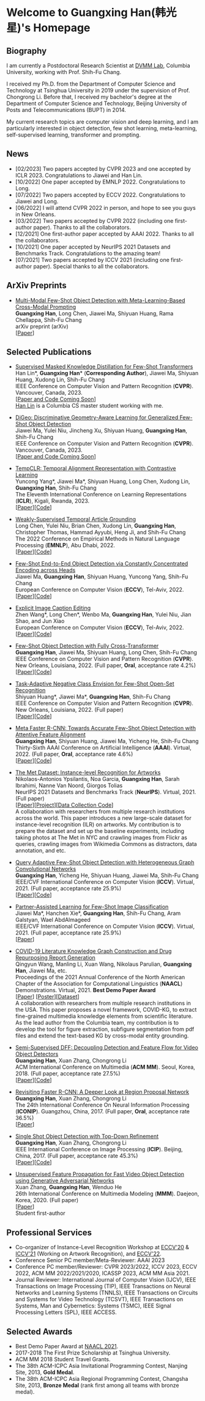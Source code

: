 # Welcome to Guangxing Han(韩光星)'s Homepage

## Biography

I am currently a Postdoctoral Research Scientist at [DVMM Lab](https://www.ee.columbia.edu/ln/dvmm/newHome.htm), Columbia University, working with Prof. Shih-Fu Chang. 

I received my Ph.D. from the Department of Computer Science and Technology at Tsinghua University in 2019 under the supervision of Prof. Chongrong Li. Before that, I received my bachelor's degree at the Department of Computer Science and Technology, Beijing University of Posts and Telecommunications (BUPT) in 2014.

My current research topics are computer vision and deep learning, and I am particularly interested in object detection, few shot learning, meta-learning, self-supervised learning, transformer and prompting.

## News

* \[02/2023] Two papers accepted by CVPR 2023 and one accepted by ICLR 2023. Congratulations to Jiawei and Han Lin.
* \[10/2022] One paper accepted by EMNLP 2022. Congratulations to Long.
* \[07/2022] Two papers accepted by ECCV 2022. Congratulations to Jiawei and Long.
* \[06/2022] I will attend CVPR 2022 in person, and hope to see you guys in New Orleans.
* \[03/2022] Two papers accepted by CVPR 2022 (including one first-author paper). Thanks to all the collaborators.
* \[12/2021] One first-author paper accepted by AAAI 2022. Thanks to all the collaborators.
* \[10/2021] One paper accepted by NeurIPS 2021 Datasets and Benchmarks Track. Congratulations to the amazing team!
* \[07/2021] Two papers accepted by ICCV 2021 (including one first-author paper). Special thanks to all the collaborators.

## ArXiv Preprints
* <a href="https://arxiv.org/abs/2204.07841">Multi-Modal Few-Shot Object Detection with Meta-Learning-Based Cross-Modal Prompting</a><br> **Guangxing Han**, Long Chen, Jiawei Ma, Shiyuan Huang, Rama Chellappa, Shih-Fu Chang<br> arXiv preprint (arXiv)<br> [[Paper](https://arxiv.org/pdf/2204.07841.pdf)]

## Selected Publications

* <a href="https://guangxinghan.github.io/">Supervised Masked Knowledge Distillation for Few-Shot Transformers</a><br> Han Lin\*, **Guangxing Han**\* (**Corresponding Author**), Jiawei Ma, Shiyuan Huang, Xudong Lin, Shih-Fu Chang<br> IEEE Conference on Computer Vision and Pattern Recognition (**CVPR**). Vancouver, Canada, 2023. <br> [[Paper and Code Coming Soon](https://github.com/HL-hanlin/SMKD/)] <br> [Han Lin](https://hl-hanlin.github.io/) is a Columbia CS master student working with me.

* <a href="https://guangxinghan.github.io/">DiGeo: Discriminative Geometry-Aware Learning for Generalized Few-Shot Object Detection</a><br> Jiawei Ma, Yulei Niu, Jincheng Xu, Shiyuan Huang, **Guangxing Han**, Shih-Fu Chang<br> IEEE Conference on Computer Vision and Pattern Recognition (**CVPR**). Vancouver, Canada, 2023. <br> [[Paper and Code Coming Soon](https://guangxinghan.github.io/)]

* <a href="https://openreview.net/forum?id=CIFOsnhZvON">TempCLR: Temporal Alignment Representation with Contrastive Learning</a><br> Yuncong Yang\*, Jiawei Ma\*, Shiyuan Huang, Long Chen, Xudong Lin, **Guangxing Han**, Shih-Fu Chang<br> The Eleventh International Conference on Learning Representations (**ICLR**), Kigali, Rwanda, 2023. <br> [[Paper](https://arxiv.org/pdf/2212.13738.pdf)][[Code](https://github.com/yyuncong/TempCLR)]

* <a href="https://arxiv.org/abs/2210.12444">Weakly-Supervised Temporal Article Grounding</a><br> Long Chen, Yulei Niu, Brian Chen, Xudong Lin, **Guangxing Han**, Christopher Thomas, Hammad Ayyubi, Heng Ji, and Shih-Fu Chang<br> The 2022 Conference on Empirical Methods in Natural Language Processing (**EMNLP**), Abu Dhabi, 2022. <br> [[Paper](https://arxiv.org/pdf/2210.12444.pdf)][[Code](https://github.com/zjuchenlong/WSAG)]

* <a href="https://link.springer.com/chapter/10.1007/978-3-031-19809-0_4">Few-Shot End-to-End Object Detection via Constantly Concentrated Encoding across Heads</a><br> Jiawei Ma, **Guangxing Han**, Shiyuan Huang, Yuncong Yang, Shih-Fu Chang<br> European Conference on Computer Vision (**ECCV**), Tel-Aviv, 2022. <br> [[Paper](https://www.ecva.net/papers/eccv_2022/papers_ECCV/papers/136860056.pdf)][[Code](https://github.com/Phoenix-V/coco-rcnn)]

* <a href="https://arxiv.org/abs/2207.09625">Explicit Image Caption Editing</a><br>Zhen Wang\*, Long Chen\*, Wenbo Ma, **Guangxing Han**, Yulei Niu, Jian Shao, and Jun Xiao<br> European Conference on Computer Vision (**ECCV**), Tel-Aviv, 2022. <br> [[Paper](https://arxiv.org/pdf/2207.09625.pdf)][[Code](https://github.com/baaaad/ECE)]

* <a href="https://arxiv.org/abs/2203.15021">Few-Shot Object Detection with Fully Cross-Transformer</a><br> **Guangxing Han**, Jiawei Ma, Shiyuan Huang, Long Chen, Shih-Fu Chang<br> IEEE Conference on Computer Vision and Pattern Recognition (**CVPR**). New Orleans, Louisiana, 2022. (Full paper, **Oral**, acceptance rate 4.2%)<br> [[Paper](https://arxiv.org/pdf/2203.15021.pdf)][[Code](https://github.com/GuangxingHan/FCT)]

* <a href="https://arxiv.org/abs/2012.13073">Task-Adaptive Negative Class Envision for Few-Shot Open-Set Recognition</a><br> Shiyuan Huang\*, Jiawei Ma\*, **Guangxing Han**, Shih-Fu Chang<br> IEEE Conference on Computer Vision and Pattern Recognition (**CVPR**). New Orleans, Louisiana, 2022. (Full paper)<br> [[Paper](https://arxiv.org/pdf/2012.13073.pdf)][[Code](https://github.com/shiyuanh/TANE)]

* <a href="https://arxiv.org/abs/2104.07719">Meta Faster R-CNN: Towards Accurate Few-Shot Object Detection with Attentive Feature Alignment</a><br> **Guangxing Han**, Shiyuan Huang, Jiawei Ma, Yicheng He, Shih-Fu Chang<br> Thirty-Sixth AAAI Conference on Artificial Intelligence (**AAAI**). Virtual, 2022. (Full paper, **Oral**, acceptance rate 4.6%)<br> [[Paper](https://arxiv.org/pdf/2104.07719.pdf)][[Code](https://github.com/GuangxingHan/Meta-Faster-R-CNN)]

* <a href="https://openreview.net/forum?id=fnuAjFL7MXy"> The Met Dataset: Instance-level Recognition for Artworks </a><br> Nikolaos-Antonios Ypsilantis, Noa Garcia, **Guangxing Han**, Sarah Ibrahimi, Nanne Van Noord, Giorgos Tolias<br> NeurIPS 2021 Datasets and Benchmarks Track (**NeurIPS**). Virtual, 2021. (Full paper)<br> [[Paper](https://arxiv.org/pdf/2202.01747.pdf)][[Project](http://cmp.felk.cvut.cz/met/)][[Data Collection Code](https://github.com/GuangxingHan/Flickr_Image_Crawler)] <br> A collaboration with researchers from multiple research institutions across the world. This paper introduces a new large-scale dataset for instance-level recognition (ILR) on artworks. My contribution is to prepare the dataset and set up the baseline experiments, including taking photos at The Met in NYC and crawling images from Flickr as queries, crawling images from Wikimedia Commons as distractors, data annotation, and etc.

* <a href="https://openaccess.thecvf.com/content/ICCV2021/papers/Han_Query_Adaptive_Few-Shot_Object_Detection_With_Heterogeneous_Graph_Convolutional_Networks_ICCV_2021_paper.pdf">Query Adaptive Few-Shot Object Detection with Heterogeneous Graph Convolutional Networks</a><br> **Guangxing Han**, Yicheng He, Shiyuan Huang, Jiawei Ma, Shih-Fu Chang<br> IEEE/CVF International Conference on Computer Vision (**ICCV**). Virtual, 2021. (Full paper, acceptance rate 25.9%)<br> [[Paper](https://arxiv.org/pdf/2112.09791.pdf)][[Code](https://github.com/GuangxingHan/QA-FewDet)]

* <a href="https://openaccess.thecvf.com/content/ICCV2021/papers/Ma_Partner-Assisted_Learning_for_Few-Shot_Image_Classification_ICCV_2021_paper.pdf">Partner-Assisted Learning for Few-Shot Image Classification</a><br> Jiawei Ma\*, Hanchen Xie\*, **Guangxing Han**, Shih-Fu Chang, Aram Galstyan, Wael AbdAlmageed <br> IEEE/CVF International Conference on Computer Vision (**ICCV**). Virtual, 2021. (Full paper, acceptance rate 25.9%)<br> [[Paper](https://arxiv.org/pdf/2109.07607.pdf)]

* <a href="https://aclanthology.org/2021.naacl-demos.8.pdf">COVID-19 Literature Knowledge Graph Construction and Drug Repurposing Report Generation</a><br>Qingyun Wang, Manling Li, Xuan Wang, Nikolaus Parulian, **Guangxing Han**, Jiawei Ma, etc.<br> Proceedings of the 2021 Annual Conference of the North American Chapter of the Association for Computational Linguistics (**NAACL**) Demonstrations. Virtual, 2021. **Best Demo Paper Award**<br> [[Paper](https://arxiv.org/pdf/2007.00576.pdf)] [[Poster](https://eaglew.github.io/files/naacl2021-poster.pdf)][[Dataset](http://blender.cs.illinois.edu/covid19/)]<br> A collaboration with researchers from multiple research institutions in the USA. This paper proposes a novel framework, COVID-KG, to extract fine-grained multimedia knowledge elements from scientific literature. As the lead author from the Columbia team, my contribution is to develop the tool for figure extraction, subfigure segmentation from pdf files and extend the text-based KG by cross-modal entity grounding.

* <a href="https://dl.acm.org/doi/10.1145/3240508.3240693">Semi-Supervised DFF: Decoupling Detection and Feature Flow for Video Object Detectors</a><br> **Guangxing Han**, Xuan Zhang, Chongrong Li<br> ACM International Conference on Multimedia (**ACM MM**). Seoul, Korea, 2018. (Full paper, acceptance rate 27.5%)<br>[[Paper](https://guangxinghan.github.io/papers/ACMMM_2018.pdf)][[Code](https://github.com/GuangxingHan/semi-DFF)]

* <a href="https://link.springer.com/chapter/10.1007/978-3-319-70090-8_2">Revisiting Faster R-CNN: A Deeper Look at Region Proposal Network</a><br> **Guangxing Han**, Xuan Zhang, Chongrong Li<br> The 24th International Conference On Neural Information Processing (**ICONIP**). Guangzhou, China, 2017. (Full paper, **Oral**, acceptance rate 36.5%)<br>[[Paper](https://guangxinghan.github.io/papers/ICONIP_2017.pdf)]

* <a href="https://ieeexplore.ieee.org/document/8296905/">Single Shot Object Detection with Top-Down Refinement</a><br> **Guangxing Han**, Xuan Zhang, Chongrong Li<br> IEEE International Conference on Image Processing (**ICIP**). Beijing, China, 2017. (Full paper, acceptance rate 45.3%)<br>[[Paper](https://guangxinghan.github.io/papers/ICIP_2017.pdf)][[Code](https://github.com/GuangxingHan/SSD-TDR)]

* <a href="https://link.springer.com/chapter/10.1007/978-3-030-37731-1_50">Unsupervised Feature Propagation for Fast Video Object Detection using Generative Adversarial Networks</a><br> Xuan Zhang, **Guangxing Han**, Wenduo He<br> 26th International Conference on Multimedia Modeling (**MMM**). Daejeon, Korea, 2020. (Full paper)<br> [[Paper](https://link.springer.com/chapter/10.1007/978-3-030-37731-1_50)] <br> Student first-author

## Professional Services

* Co-organizer of Instance-Level Recognition Workshop at [ECCV'20](https://ilr-workshop.github.io/ECCVW2020/) & [ICCV'21](https://ilr-workshop.github.io/ICCVW2021/) (Working on Artwork Recognition), and [ECCV'22](https://ilr-workshop.github.io/ECCVW2022/).
* Conference Senior PC member/Meta-Reviewer: AAAI 2023
* Conference PC member/Reviewer: CVPR 2023/2022, ICCV 2023, ECCV 2022, ACM MM 2022/2021/2020, ICASSP 2023, ACM MM Asia 2021.
* Journal Reviewer: International Journal of Computer Vision (IJCV), IEEE Transactions on Image Processing (TIP), IEEE Transactions on Neural Networks and Learning Systems (TNNLS), IEEE Transactions on Circuits and Systems for Video Technology (TCSVT), IEEE Transactions on Systems, Man and Cybernetics: Systems (TSMC), IEEE Signal Processing Letters (SPL), IEEE ACCESS.

## Selected Awards

* Best Demo Paper Award at [NAACL 2021](https://2021.naacl.org/blog/best-demo-award/).
* 2017-2018 The First Prize Scholarship at Tsinghua University.
* ACM MM 2018 Student Travel Grants.
* The 38th ACM-ICPC Asia Invitational Programming Contest, Nanjing Site, 2013, **Gold Medal**.
* The 38th ACM-ICPC Asia Regional Programming Contest, Changsha Site, 2013, **Bronze Medal** (rank first among all teams with bronze medal).

